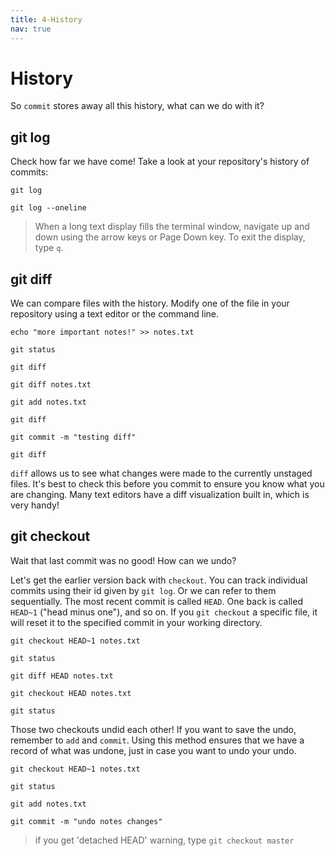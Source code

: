 ```yaml
---
title: 4-History
nav: true
---
```


# History

So `commit` stores away all this history, what can we do with it?

## git log

Check how far we have come! 
Take a look at your repository's history of commits:

```
git log

git log --oneline
```

> When a long text display fills the terminal window, navigate up and down using the arrow keys or Page Down key. 
> To exit the display, type `q`.

## git diff

We can compare files with the history.
Modify one of the file in your repository using a text editor or the command line.

```
echo "more important notes!" >> notes.txt

git status

git diff

git diff notes.txt

git add notes.txt

git diff

git commit -m "testing diff"

git diff
```

`diff` allows us to see what changes were made to the currently unstaged files. 
It's best to check this before you commit to ensure you know what you are changing.
Many text editors have a diff visualization built in, which is very handy!

## git checkout

Wait that last commit was no good! How can we undo?

Let's get the earlier version back with `checkout`.
You can track individual commits using their id given by `git log`. 
Or we can refer to them sequentially. 
The most recent commit is called `HEAD`. 
One back is called `HEAD~1` ("head minus one"), and so on. 
If you `git checkout` a specific file, it will reset it to the specified commit in your working directory.

```
git checkout HEAD~1 notes.txt

git status

git diff HEAD notes.txt

git checkout HEAD notes.txt

git status
```

Those two checkouts undid each other!
If you want to save the undo, remember to `add` and `commit`.
Using this method ensures that we have a record of what was undone, just in case you want to undo your undo.

```
git checkout HEAD~1 notes.txt

git status

git add notes.txt

git commit -m "undo notes changes"
```

> if you get 'detached HEAD' warning, type `git checkout master`
